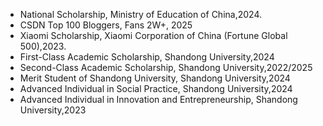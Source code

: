 - National Scholarship, Ministry of Education of China,2024.
- CSDN Top 100 Bloggers, Fans 2W+, 2025
- Xiaomi Scholarship, Xiaomi Corporation of China (Fortune Global 500),2023.
- First-Class Academic Scholarship, Shandong University,2024
- Second-Class Academic Scholarship, Shandong University,2022/2025
- Merit Student of Shandong University, Shandong University,2024
- Advanced Individual in Social Practice, Shandong University,2024
- Advanced Individual in Innovation and Entrepreneurship, Shandong University,2023

